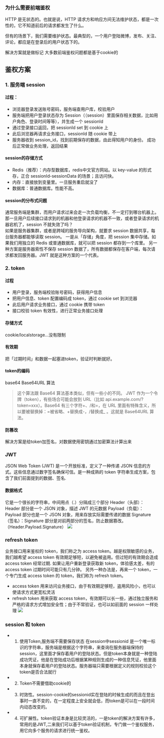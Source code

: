 ### 为什么需要前端鉴权
HTTP 是无状态的。也就是说，HTTP 请求方和响应方间无法维护状态，都是一次性的，它不知道前后的请求都发生了什么。

但有的场景下，我们需要维护状态。最典型的，一个用户登陆微博，发布、关注、评论，都应是在登录后的用户状态下的。

解决方案就是做标记
大多数前端鉴权问题都是基于cookie的
## 鉴权方案
### 1. 服务端 session
#### 过程：
- 浏览器登录发送账号密码，服务端查用户库，校验用户
- 服务端把用户登录状态存为 Session（（session）里面保存相关数据，比如用户角色、登录时间等等），并生成一个 sessionId
- 通过登录接口返回，把 sessionId set 到 cookie 上
- 此后浏览器再请求业务接口，sessionId 随 cookie 带上
- 服务器收到 session_id，找到前期保存的数据，由此得知用户的身份。
成功后正常做业务处理，返回结果
#### session的存储方式
- Redis（推荐）：内存型数据库，redis中文官方网站。以 key-value 的形式存，正合 sessionId-sessionData 的场景；且访问快。
- 内存：直接放到变量里。一旦服务重启就没了
- 数据库：普通数据库。性能不高。

#### session的分布式问题
通常服务端是集群，而用户请求过来会走一次负载均衡，不一定打到哪台机器上。那一旦用户后续接口请求到的机器和他登录请求的机器不一致，或者登录请求的机器宕机了，session 不就失效了吗？    
如果是服务器集群，或者是跨域的服务导向架构，就要求 session 数据共享，每台服务器都能够读取 session。
一是从「存储」角度，把 session 集中存储。如果我们用独立的 Redis 或普通数据库，就可以把 session 都存到一个库里。
另一种方案是服务器索性不保存 session 数据了，所有数据都保存在客户端，每次请求都发回服务器。JWT 就是这种方案的一个代表。

### 2. token
#### 过程
- 用户登录，服务端校验账号密码，获得用户信息
- 把用户信息、token 配置编码成 token，通过 cookie set 到浏览器
- 此后用户请求业务接口，通过 cookie 携带 token
- 接口校验 token 有效性，进行正常业务接口处理
#### 存储方式
cookie/localstorage...没有限制
#### 有效期
把「过期时间」和数据一起塞进token，验证时判断就好。
#### token的编码
base64
Base64URL 算法
> 这个算法跟 Base64 算法基本类似，但有一些小的不同。
JWT 作为一个令牌（token），有些场合可能会放到 URL（比如 api.example.com/?token=xxx）。Base64 有三个字符+、/和=，在 URL 里面有特殊含义，所以要被替换掉：=被省略、+替换成-，/替换成_ 。这就是 Base64URL 算法。
#### 防篡改
解决方案是给token加签名，对数据使用密钥通过加密算法计算出来

### JWT
JSON Web Token (JWT) 是一个开放标准，定义了一种传递 JSON 信息的方式。这些信息通过数字签名确保可信。是一种成熟的 token 字符串生成方案，包含了我们前面提到的数据、签名.
#### 数据格式
它是一个很长的字符串，中间用点（.）分隔成三个部分
Header（头部）：Header 部分是一个 JSON 对象，描述 JWT 的元数据
Payload（负载）：Payload 部分也是一个 JSON 对象，用来存放实际需要传递的数据
Signature（签名）：Signature 部分是对前两部分的签名，防止数据篡改。
（Header.Payload.Signature）
![](https://p6-juejin.byteimg.com/tos-cn-i-k3u1fbpfcp/65b5e67305f84e9391de2d5b436600e7~tplv-k3u1fbpfcp-zoom-in-crop-mark:1304:0:0:0.awebp)

### refresh token
业务接口用来鉴权的 token，我们称之为 access token。越是权限敏感的业务，我们越希望 access token 有效期足够短，以避免被盗用。但过短的有效期会造成 access token 经常过期.
如果让用户重新登录获取新 token，体验感太差，有的 access token 过期时间可能只有几分钟。
另外一种办法是，再来一个 token，一个专门生成 access token 的 token，我们称为 refresh token。
- access token 用来访问业务接口，由于有效期足够短，盗用风险小，也可以使请求方式更宽松灵活
- refresh token 用来获取 access token，有效期可以长一些，通过独立服务和严格的请求方式增加安全性；由于不常验证，也可以如前面的 session 一样处理
![](https://p1-juejin.byteimg.com/tos-cn-i-k3u1fbpfcp/b764b256211b4ea182388fd92674fe70~tplv-k3u1fbpfcp-zoom-in-crop-mark:1304:0:0:0.awebp)
### session 和 token
- 1. 使用Token,服务端不需要保存状态
在session中sessionid 是一个唯一标识的字符串，服务端是根据这个字符串，来查询在服务器端保持的session，这里面才保存着用户的登陆状态。但是token本身就是一种登陆成功凭证，他是在登陆成功后根据某种规则生成的一种信息凭证，他里面本身就保存着用户的登陆状态。服务器端只需要根据定义的规则校验这个token是否合法就行
- 2. Token不需要借助cookie的
- 3. 时效性。session-cookie的sessionid实在登陆的时候生成的而且在登出事时一直不变的，在一定程度上安全就会低，而token是可以在一段时间内动态改变的。
- 4. 可扩展性。token验证本身是比较灵活的，一是token的解决方案有许多，常用的是JWT,二来我们可以基于token验证机制，专门做一个鉴权服务，用它向多个服务的请求进行统一鉴权。



